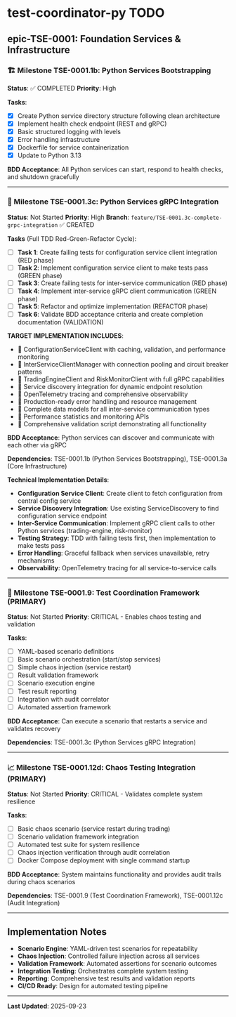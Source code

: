 # test-coordinator-py TODO

## epic-TSE-0001: Foundation Services & Infrastructure

### 🏗️ Milestone TSE-0001.1b: Python Services Bootstrapping
**Status**: ✅ COMPLETED
**Priority**: High

**Tasks**:
- [x] Create Python service directory structure following clean architecture
- [x] Implement health check endpoint (REST and gRPC)
- [x] Basic structured logging with levels
- [x] Error handling infrastructure
- [x] Dockerfile for service containerization
- [x] Update to Python 3.13

**BDD Acceptance**: All Python services can start, respond to health checks, and shutdown gracefully

---

### 🔗 Milestone TSE-0001.3c: Python Services gRPC Integration
**Status**: Not Started
**Priority**: High
**Branch**: `feature/TSE-0001.3c-complete-grpc-integration` ✅ CREATED

**Tasks** (Full TDD Red-Green-Refactor Cycle):
- [ ] **Task 1**: Create failing tests for configuration service client integration (RED phase)
- [ ] **Task 2**: Implement configuration service client to make tests pass (GREEN phase)
- [ ] **Task 3**: Create failing tests for inter-service communication (RED phase)
- [ ] **Task 4**: Implement inter-service gRPC client communication (GREEN phase)
- [ ] **Task 5**: Refactor and optimize implementation (REFACTOR phase)
- [ ] **Task 6**: Validate BDD acceptance criteria and create completion documentation (VALIDATION)

**TARGET IMPLEMENTATION INCLUDES**:
- 🎯 ConfigurationServiceClient with caching, validation, and performance monitoring
- 🎯 InterServiceClientManager with connection pooling and circuit breaker patterns
- 🎯 TradingEngineClient and RiskMonitorClient with full gRPC capabilities
- 🎯 Service discovery integration for dynamic endpoint resolution
- 🎯 OpenTelemetry tracing and comprehensive observability
- 🎯 Production-ready error handling and resource management
- 🎯 Complete data models for all inter-service communication types
- 🎯 Performance statistics and monitoring APIs
- 🎯 Comprehensive validation script demonstrating all functionality

**BDD Acceptance**: Python services can discover and communicate with each other via gRPC

**Dependencies**: TSE-0001.1b (Python Services Bootstrapping), TSE-0001.3a (Core Infrastructure)

**Technical Implementation Details**:
- **Configuration Service Client**: Create client to fetch configuration from central config service
- **Service Discovery Integration**: Use existing ServiceDiscovery to find configuration service endpoint
- **Inter-Service Communication**: Implement gRPC client calls to other Python services (trading-engine, risk-monitor)
- **Testing Strategy**: TDD with failing tests first, then implementation to make tests pass
- **Error Handling**: Graceful fallback when services unavailable, retry mechanisms
- **Observability**: OpenTelemetry tracing for all service-to-service calls

---

### 🧪 Milestone TSE-0001.9: Test Coordination Framework (PRIMARY)
**Status**: Not Started
**Priority**: CRITICAL - Enables chaos testing and validation

**Tasks**:
- [ ] YAML-based scenario definitions
- [ ] Basic scenario orchestration (start/stop services)
- [ ] Simple chaos injection (service restart)
- [ ] Result validation framework
- [ ] Scenario execution engine
- [ ] Test result reporting
- [ ] Integration with audit correlator
- [ ] Automated assertion framework

**BDD Acceptance**: Can execute a scenario that restarts a service and validates recovery

**Dependencies**: TSE-0001.3c (Python Services gRPC Integration)

---

### 📈 Milestone TSE-0001.12d: Chaos Testing Integration (PRIMARY)
**Status**: Not Started
**Priority**: CRITICAL - Validates complete system resilience

**Tasks**:
- [ ] Basic chaos scenario (service restart during trading)
- [ ] Scenario validation framework integration
- [ ] Automated test suite for system resilience
- [ ] Chaos injection verification through audit correlation
- [ ] Docker Compose deployment with single command startup

**BDD Acceptance**: System maintains functionality and provides audit trails during chaos scenarios

**Dependencies**: TSE-0001.9 (Test Coordination Framework), TSE-0001.12c (Audit Integration)

---

## Implementation Notes

- **Scenario Engine**: YAML-driven test scenarios for repeatability
- **Chaos Injection**: Controlled failure injection across all services
- **Validation Framework**: Automated assertions for scenario outcomes
- **Integration Testing**: Orchestrates complete system testing
- **Reporting**: Comprehensive test results and validation reports
- **CI/CD Ready**: Design for automated testing pipeline

---

**Last Updated**: 2025-09-23